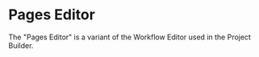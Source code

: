 # Pages Editor

The "Pages Editor" is a variant of the Workflow Editor used in the Project Builder.

